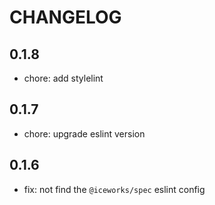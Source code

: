 # CHANGELOG

## 0.1.8

- chore: add stylelint

## 0.1.7

- chore: upgrade eslint version

## 0.1.6

- fix: not find the `@iceworks/spec` eslint config
